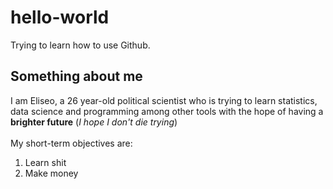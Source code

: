 # hello-world
Trying to learn how to use Github.
## Something about me
I am Eliseo, a 26 year-old political scientist who is trying to learn statistics, data science and programming among other tools with the hope of having a **brighter future** (*I hope I don't die trying*) 
<br /> <br />My short-term objectives are:
1. Learn shit
2. Make money

